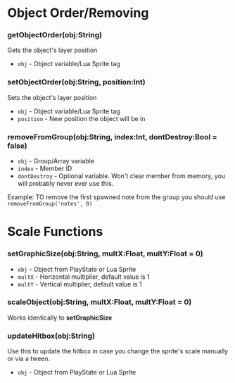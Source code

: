 # Object Order/Removing
### getObjectOrder(obj:String)
Gets the object's layer position
* `obj` - Object variable/Lua Sprite tag

### setObjectOrder(obj:String, position:Int)
Sets the object's layer position
* `obj` - Object variable/Lua Sprite tag
* `position` - New position the object will be in

### removeFromGroup(obj:String, index:Int, dontDestroy:Bool = false)
* `obj` - Group/Array variable
* `index` - Member ID
* `dontDestroy` - Optional variable. Won't clear member from memory, you will probably never ever use this.

Example: TO remove the first spawned note from the group you should use `removeFromGroup('notes', 0)`

# Scale Functions
### setGraphicSize(obj:String, multX:Float, multY:Float = 0)
* `obj` - Object from PlayState or Lua Sprite
* `multX` - Horizontal multiplier, default value is 1
* `multY` - Vertical multiplier, default value is 1

### scaleObject(obj:String, multX:Float, multY:Float = 0)
Works identically to **setGraphicSize**

### updateHitbox(obj:String)
Use this to update the hitbox in case you change the sprite's scale manually or via a tween.
* `obj` - Object from PlayState or Lua Sprite